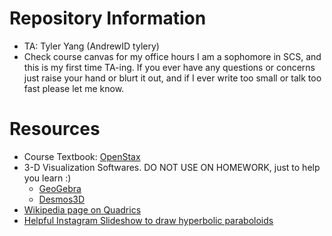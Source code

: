 # Repository Information
- TA: Tyler Yang (AndrewID tylery)
- Check course canvas for my office hours
I am a sophomore in SCS, and this is my first time TA-ing. If you ever have any questions or concerns just raise your hand or blurt it out, and if I ever write too small or talk too fast please let me know.



# Resources
- Course Textbook: [OpenStax](https://openstax.org/books/calculus-volume-3/pages/2-2-vectors-in-three-dimensions)
- 3-D Visualization Softwares. DO NOT USE ON HOMEWORK, just to help you learn :)
  - [GeoGebra](https://www.geogebra.org/m/qAzgRphm)
  - [Desmos3D](https://www.desmos.com/3d)
- [Wikipedia page on Quadrics](https://en.wikipedia.org/wiki/Quadric)
- [Helpful Instagram Slideshow to draw hyperbolic paraboloids](https://www.instagram.com/p/DM2c5d-AXv2/?igsh=MTVmczk2NjVvdzhrNw==)
